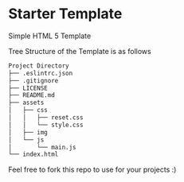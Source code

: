 # Starter Template

Simple HTML 5 Template

Tree Structure of the Template is as follows

```sh
Project Directory
├── .eslintrc.json
├── .gitignore
├── LICENSE
├── README.md
├── assets
│   ├── css
│   │   ├── reset.css
│   │   └── style.css
│   ├── img
│   └── js
│       └── main.js
└── index.html

```

Feel free to fork this repo to use for your projects :)

